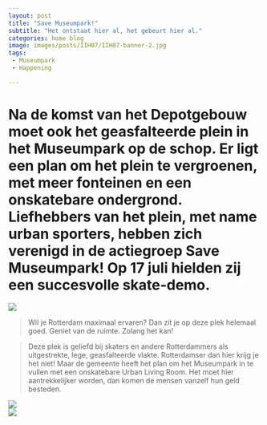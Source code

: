 ```yaml
---
layout: post
title: "Save Museumpark!"
subtitle: "Het ontstaat hier al, het gebeurt hier al."
categories: home blog
image: images/posts/IIH07/IIH07-banner-2.jpg
tags:
 - Museumpark
 - Happening

---
```


# Na de komst van het Depotgebouw moet ook het geasfalteerde plein in het Museumpark op de schop. Er ligt een plan om het plein te vergroenen, met meer fonteinen en een onskatebare ondergrond. Liefhebbers van het plein, met name urban sporters, hebben zich verenigd in de actiegroep Save Museumpark! Op 17 juli hielden zij een succesvolle skate-demo.

![](https://www.rotterdamisithappening.nl/images/posts/IIH07/IIH07-banner-1.jpg)

>Wil je Rotterdam maximaal ervaren? Dan zit je op deze plek helemaal goed. Geniet van de ruimte. Zolang het kan!

>Deze plek is geliefd bij skaters en andere Rotterdammers als uitgestrekte, lege, geasfalteerde vlakte. Rotterdamser dan hier krijg je het niet! Maar de gemeente heeft het plan om het Museumpark in te vullen met een onskatebare Urban Living Room. Het moet hier aantrekkelijker worden, dan komen de mensen vanzelf hun geld besteden.

![](https://www.rotterdamisithappening.nl/images/posts/IIH07/IIH07-banner-2.jpg)
<br>
![](https://www.rotterdamisithappening.nl/images/posts/IIH07/IIH07-banner-3.jpg)